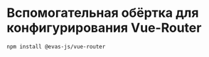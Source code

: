 # Вспомогательная обёртка для конфигурирования Vue-Router

```bash
npm install @evas-js/vue-router
```
